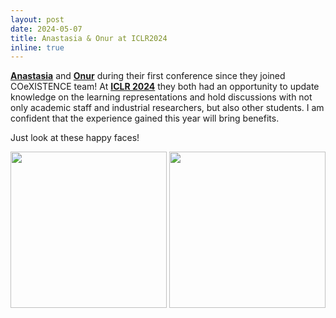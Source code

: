 ```yaml
---
layout: post 
date: 2024-05-07 
title: Anastasia & Onur at ICLR2024 
inline: true 
--- 
```


[**Anastasia**](https://www.linkedin.com/in/anastasia-psarou) and [**Onur**](https://www.linkedin.com/in/aonurakman) during their first conference since they joined COeXISTENCE team! At [**ICLR 2024**](https://iclr.cc/) they both had an opportunity to update knowledge on the learning representations and hold discussions with not only academic staff and industrial researchers, but also other students. I am confident that the experience gained this year will bring benefits. 

Just look at these happy faces!    

<img src='https://github.com/RafalKucharskiPK/rafalkucharskipk.github.io/blob/master/assets/img/Anastasia%20Vienna.jpg'  width='250'> 
<img src='https://github.com/RafalKucharskiPK/rafalkucharskipk.github.io/blob/master/assets/img/Onur%20Vienna.jpg'  width='250'> 

